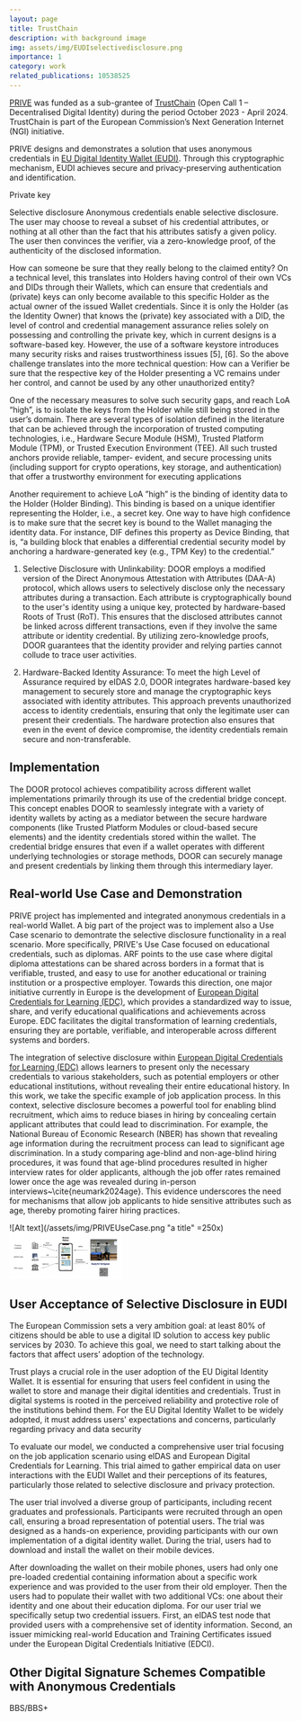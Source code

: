 ```yaml
---
layout: page
title: TrustChain
description: with background image
img: assets/img/EUDIselectivedisclosure.png
importance: 1
category: work
related_publications: 10538525
---
```


[PRIVE]([https://](https://trustchain.ngi.eu/prive/)) was funded as a sub-grantee of [TrustChain]([https://](https://trustchain.ngi.eu/)) (Open Call 1 – Decentralised Digital Identity) during the period October 2023 - April 2024. TrustChain is part of the European Commission’s Next Generation Internet (NGI) initiative. 

PRIVE designs and demonstrates a solution that uses anonymous credentials in [EU Digital Identity Wallet (EUDI)]([https://](https://ec.europa.eu/digital-building-blocks/sites/display/EUDIGITALIDENTITYWALLET/EU+Digital+Identity+Wallet+Home)). Through this cryptographic mechanism, EUDI achieves secure and privacy-preserving authentication and identification. 

Private key 

Selective disclosure
Anonymous credentials enable selective disclosure. The user may choose to reveal a subset of his credential attributes, or nothing at all other than the fact that his attributes satisfy a given policy. The user then convinces the verifier, via a zero-knowledge proof, of the authenticity of the disclosed information.


How can someone be sure that they really belong to the claimed entity? On a technical level, this translates into Holders having control of their own VCs and DIDs through their Wallets, which can ensure that credentials and (private) keys can only become available to this specific Holder as the actual owner of the issued Wallet credentials. Since it is only the Holder (as the Identity Owner) that knows the (private) key associated with a DID, the level of control and credential management assurance relies solely on possessing and controlling the private key, which in current designs is a software-based key. However, the use of a software keystore introduces many security risks and raises trustworthiness issues [5], [6]. So the above challenge translates into the more technical question: How can a Verifier be sure that the respective key of the Holder presenting a VC remains under her control, and cannot be used by any other unauthorized entity?

One of the necessary measures to solve such security gaps, and reach LoA “high”, is to isolate the keys from the Holder while still being stored in the user’s domain. There are several types of isolation defined in the literature that can be achieved through the incorporation of trusted computing technologies, i.e., Hardware Secure Module (HSM), Trusted Platform Module (TPM), or Trusted Execution Environment (TEE). All such trusted anchors provide reliable, tamper- evident, and secure processing units (including support for crypto operations, key storage, and authentication) that offer a trustworthy environment for executing applications

Another requirement to achieve LoA ”high” is the binding of identity data to the Holder (Holder Binding). This binding is based on a unique identifier representing the Holder, i.e., a secret key. One way to have high confidence is to make sure that the secret key is bound to the Wallet managing the identity data. For instance, DIF defines this property as Device Binding, that is, “a building block that enables a differential credential security model by anchoring a hardware-generated key (e.g., TPM Key) to the credential.”

1. Selective Disclosure with Unlinkability:
DOOR employs a modified version of the Direct Anonymous Attestation with Attributes (DAA-A) protocol, which allows users to selectively disclose only the necessary attributes during a transaction. Each attribute is cryptographically bound to the user's identity using a unique key, protected by hardware-based Roots of Trust (RoT). This ensures that the disclosed attributes cannot be linked across different transactions, even if they involve the same attribute or identity credential. By utilizing zero-knowledge proofs, DOOR guarantees that the identity provider and relying parties cannot collude to trace user activities.

1. Hardware-Backed Identity Assurance:
To meet the high Level of Assurance required by eIDAS 2.0, DOOR integrates hardware-based key management to securely store and manage the cryptographic keys associated with identity attributes. This approach prevents unauthorized access to identity credentials, ensuring that only the legitimate user can present their credentials. The hardware protection also ensures that even in the event of device compromise, the identity credentials remain secure and non-transferable.

## Implementation 

The DOOR protocol achieves compatibility across different wallet implementations primarily through its use of the credential bridge concept. This concept enables DOOR to seamlessly integrate with a variety of identity wallets by acting as a mediator between the secure hardware components (like Trusted Platform Modules or cloud-based secure elements) and the identity credentials stored within the wallet. The credential bridge ensures that even if a wallet operates with different underlying technologies or storage methods, DOOR can securely manage and present credentials by linking them through this intermediary layer.

## Real-world Use Case and Demonstration

PRIVE project has implemented and integrated anonymous credentials in a real-world Wallet. A big part of the project was to implement also a Use Case scenario to demontrate the selective disclosure functionality in a real scenario. More specifically, PRIVE's Use Case focused on educational credentials, such as diplomas. ARF points to the use case where digital diploma attestations can be shared across borders in a format that is verifiable, trusted, and easy to use for another educational or training institution or a prospective employer. Towards this direction, one major initiative currently in Europe is the development of [European Digital Credentials for Learning (EDC)]([https://](https://europass.europa.eu/en/stakeholders/european-digital-credentials)), which provides a standardized way to issue, share, and verify educational qualifications and achievements across Europe. EDC facilitates the digital transformation of learning credentials, ensuring they are portable, verifiable, and interoperable across different systems and borders. 

The integration of selective disclosure within [European Digital Credentials for Learning (EDC)]([https://](https://europass.europa.eu/en/stakeholders/european-digital-credentials)) allows learners to present only the necessary credentials to various stakeholders, such as potential employers or other educational institutions, without revealing their entire educational history. In this work, we take the specific example of job application process. In this context, selective disclosure becomes a powerful tool for enabling blind recruitment, which aims to reduce biases in hiring by concealing certain applicant attributes that could lead to discrimination. For example, the National Bureau of Economic Research (NBER) has shown that revealing age information during the recruitment process can lead to significant age discrimination. In a study comparing age-blind and non-age-blind hiring procedures, it was found that age-blind procedures resulted in higher interview rates for older applicants, although the job offer rates remained lower once the age was revealed during in-person interviews~\cite{neumark2024age}. This evidence underscores the need for mechanisms that allow job applicants to hide sensitive attributes such as age, thereby promoting fairer hiring practices.

![Alt text](/assets/img/PRIVEUseCase.png "a title" =250x)
<img src="/assets/img/PRIVEUseCase.png" width="200">

## User Acceptance of Selective Disclosure in EUDI  

The European Commission sets a very ambition goal: at least 80% of citizens should be able to use a digital ID solution to access key public services by 2030. To achieve this goal, we need to start talking about the factors that affect users’ adoption of the technology. 

Trust plays a crucial role in the user adoption of the EU Digital Identity Wallet. It is essential for ensuring that users feel confident in using the wallet to store and manage their digital identities and credentials. Trust in digital systems is rooted in the perceived reliability and protective role of the institutions behind them. For the EU Digital Identity Wallet to be widely adopted, it must address users' expectations and concerns, particularly regarding privacy and data security

To evaluate our model, we conducted a comprehensive user trial focusing on the job application scenario using eIDAS and European Digital Credentials for Learning. This trial aimed to gather empirical data on user interactions with the EUDI Wallet and their perceptions of its features, particularly those related to selective disclosure and privacy protection.

The user trial involved a diverse group of participants, including recent graduates and professionals. Participants were recruited through an open call, ensuring a broad representation of potential users. The trial was designed as a hands-on experience, providing participants with our own implementation of a digital identity wallet. During the trial, users had to download and install the wallet on their mobile devices. 

After downloading the wallet on their mobile phones, users had only one pre-loaded credential containing information about a specific work experience and was provided to the user from their old employer. Then the users had to populate their wallet with two additional VCs: one about their identity and one about their education diploma. For our user trial we specifically setup two credential issuers. First, an eIDAS test node that provided users with a comprehensive set of identity information. Second, an issuer mimicking real-world Education and Training Certificates issued under the European Digital Credentials Initiative (EDCI). 

## Other Digital Signature Schemes Compatible with Anonymous Credentials
BBS/BBS+ 

